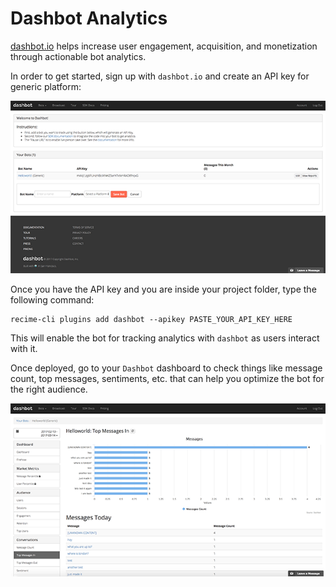 # Dashbot Analytics

[dashbot.io](https://www.dashbot.io) helps increase user engagement, acquisition, and monetization through actionable bot analytics. 

In order to get started, sign up with `dashbot.io` and create an API key for generic platform:

![](dashbot-key.png)

Once you have the API key and you are inside your project folder, type the following command:

```
recime-cli plugins add dashbot --apikey PASTE_YOUR_API_KEY_HERE

```

This will enable the bot for tracking analytics with `dashbot` as users interact with it.

Once deployed, go to your `Dashbot` dashboard to check things like message count, top messages, sentiments, etc. that can help you optimize the bot for the right audience.


![](dashbot-analytics.png)
